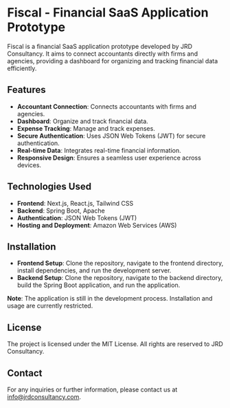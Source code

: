 # Fiscal - Financial SaaS Application Prototype

Fiscal is a financial SaaS application prototype developed by JRD Consultancy. It aims to connect accountants directly with firms and agencies, providing a dashboard for organizing and tracking financial data efficiently.

## Features

- **Accountant Connection**: Connects accountants with firms and agencies.
- **Dashboard**: Organize and track financial data.
- **Expense Tracking**: Manage and track expenses.
- **Secure Authentication**: Uses JSON Web Tokens (JWT) for secure authentication.
- **Real-time Data**: Integrates real-time financial information.
- **Responsive Design**: Ensures a seamless user experience across devices.

## Technologies Used

- **Frontend**: Next.js, React.js, Tailwind CSS
- **Backend**: Spring Boot, Apache
- **Authentication**: JSON Web Tokens (JWT)
- **Hosting and Deployment**: Amazon Web Services (AWS)

## Installation

- **Frontend Setup**: Clone the repository, navigate to the frontend directory, install dependencies, and run the development server.
- **Backend Setup**: Clone the repository, navigate to the backend directory, build the Spring Boot application, and run the application.

**Note**: The application is still in the development process. Installation and usage are currently restricted.

## License

The project is licensed under the MIT License. All rights are reserved to JRD Consultancy.

## Contact

For any inquiries or further information, please contact us at [info@jrdconsultancy.com](mailto:info@jrdconsultancy.com).

